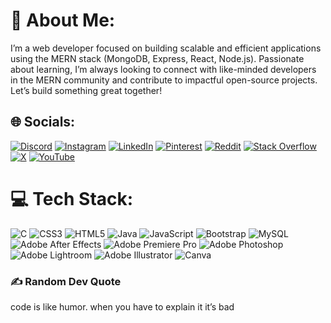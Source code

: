 # 💫 About Me:
I’m a web developer focused on building scalable and efficient applications using the MERN stack (MongoDB, Express, React, Node.js). Passionate about learning, I’m always looking to connect with like-minded developers in the MERN community and contribute to impactful open-source projects. Let’s build something great together!


## 🌐 Socials:
[![Discord](https://img.shields.io/badge/Discord-%237289DA.svg?logo=discord&logoColor=white)](https://discord.gg/nightplayz) [![Instagram](https://img.shields.io/badge/Instagram-%23E4405F.svg?logo=Instagram&logoColor=white)](https://instagram.com/jay._satapara._) [![LinkedIn](https://img.shields.io/badge/LinkedIn-%230077B5.svg?logo=linkedin&logoColor=white)](https://linkedin.com/in/jay-satapara-78a44624b) [![Pinterest](https://img.shields.io/badge/Pinterest-%23E60023.svg?logo=Pinterest&logoColor=white)](https://pinterest.com/jaysatapara3) [![Reddit](https://img.shields.io/badge/Reddit-%23FF4500.svg?logo=Reddit&logoColor=white)](https://reddit.com/user/u/nightplayz007) [![Stack Overflow](https://img.shields.io/badge/-Stackoverflow-FE7A16?logo=stack-overflow&logoColor=white)](https://stackoverflow.com/users/jay-satapara) [![X](https://img.shields.io/badge/X-black.svg?logo=X&logoColor=white)](https://x.com/jay_satapara007) [![YouTube](https://img.shields.io/badge/YouTube-%23FF0000.svg?logo=YouTube&logoColor=white)](https://youtube.com/@@night_playz_) 

# 💻 Tech Stack:
![C](https://img.shields.io/badge/c-%2300599C.svg?style=for-the-badge&logo=c&logoColor=white) ![CSS3](https://img.shields.io/badge/css3-%231572B6.svg?style=for-the-badge&logo=css3&logoColor=white) ![HTML5](https://img.shields.io/badge/html5-%23E34F26.svg?style=for-the-badge&logo=html5&logoColor=white) ![Java](https://img.shields.io/badge/java-%23ED8B00.svg?style=for-the-badge&logo=openjdk&logoColor=white) ![JavaScript](https://img.shields.io/badge/javascript-%23323330.svg?style=for-the-badge&logo=javascript&logoColor=%23F7DF1E) ![Bootstrap](https://img.shields.io/badge/bootstrap-%238511FA.svg?style=for-the-badge&logo=bootstrap&logoColor=white) ![MySQL](https://img.shields.io/badge/mysql-4479A1.svg?style=for-the-badge&logo=mysql&logoColor=white) ![Adobe After Effects](https://img.shields.io/badge/Adobe%20After%20Effects-9999FF.svg?style=for-the-badge&logo=Adobe%20After%20Effects&logoColor=white) ![Adobe Premiere Pro](https://img.shields.io/badge/Adobe%20Premiere%20Pro-9999FF.svg?style=for-the-badge&logo=Adobe%20Premiere%20Pro&logoColor=white) ![Adobe Photoshop](https://img.shields.io/badge/adobe%20photoshop-%2331A8FF.svg?style=for-the-badge&logo=adobe%20photoshop&logoColor=white) ![Adobe Lightroom](https://img.shields.io/badge/Adobe%20Lightroom-31A8FF.svg?style=for-the-badge&logo=Adobe%20Lightroom&logoColor=white) ![Adobe Illustrator](https://img.shields.io/badge/adobe%20illustrator-%23FF9A00.svg?style=for-the-badge&logo=adobe%20illustrator&logoColor=white) ![Canva](https://img.shields.io/badge/Canva-%2300C4CC.svg?style=for-the-badge&logo=Canva&logoColor=white)

### ✍️ Random Dev Quote
code is like humor. when you have to explain it it’s bad
